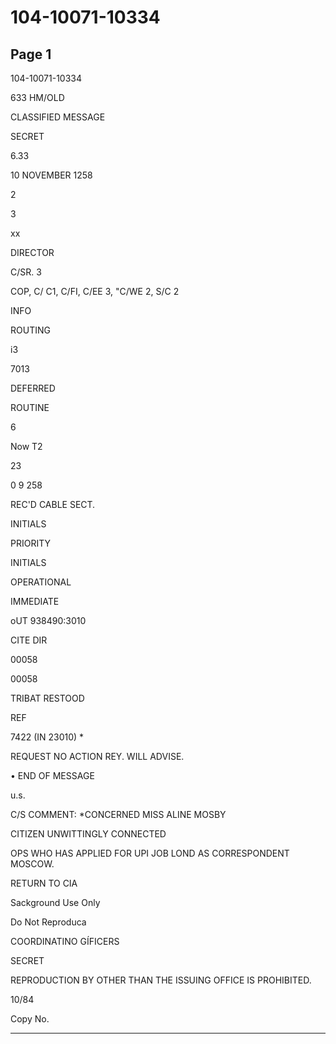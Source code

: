 # 104-10071-10334

## Page 1

104-10071-10334

633 HM/OLD

CLASSIFIED MESSAGE

SECRET

6.33

10 NOVEMBER 1258

2

3

xx

DIRECTOR

C/SR. 3

COP, C/ C1, C/FI, C/EE 3, "C/WE 2, S/C 2

INFO

ROUTING

i3

7013

DEFERRED

ROUTINE

6

Now T2

23

0 9 258

REC'D CABLE SECT.

INITIALS

PRIORITY

INITIALS

OPERATIONAL

IMMEDIATE

oUT 938490:3010

CITE DIR

00058

00058

TRIBAT RESTOOD

REF

7422 (IN 23010) *

REQUEST NO ACTION REY. WILL ADVISE.

• END OF MESSAGE

u.s.

C/S COMMENT: *CONCERNED MISS ALINE MOSBY

CITIZEN UNWITTINGLY CONNECTED

OPS WHO HAS APPLIED FOR UPI JOB LOND AS CORRESPONDENT MOSCOW.

RETURN TO CIA

Sackground Use Only

Do Not Reproduca

COORDINATINO GÍFICERS

SECRET

REPRODUCTION BY OTHER THAN THE ISSUING OFFICE IS PROHIBITED.

10/84

Copy No.

---

